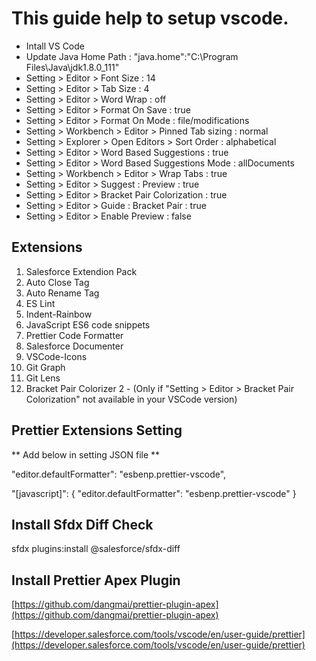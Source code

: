 # This guide help to setup vscode.

* Intall VS Code
* Update Java Home Path : "java.home":"C:\\Program Files\\Java\\jdk1.8.0_111"
* Setting > Editor > Font Size : 14
* Setting > Editor > Tab Size : 4
* Setting > Editor > Word Wrap : off
* Setting > Editor > Format On Save : true
* Setting > Editor > Format On Mode : file/modifications
* Setting > Workbench > Editor > Pinned Tab sizing : normal
* Setting > Explorer > Open Editors > Sort Order : alphabetical
* Setting > Editor > Word Based Suggestions : true
* Setting > Editor > Word Based Suggestions Mode : allDocuments
* Setting > Workbench > Editor > Wrap Tabs : true
* Setting > Editor > Suggest : Preview : true
* Setting > Editor > Bracket Pair Colorization : true
* Setting > Editor > Guide : Bracket Pair : true
* Setting > Editor > Enable Preview : false

## Extensions
  1. Salesforce Extendion Pack
  2. Auto Close Tag
  3. Auto Rename Tag
  4. ES Lint
  5. Indent-Rainbow
  6. JavaScript ES6 code snippets
  7. Prettier Code Formatter
  8. Salesforce Documenter
  9. VSCode-Icons
  10. Git Graph
  11. Git Lens
  12. Bracket Pair Colorizer 2 - (Only if "Setting > Editor > Bracket Pair Colorization" not available in your VSCode version)

## Prettier Extensions Setting 
** Add below in setting JSON file **

  "editor.defaultFormatter": "esbenp.prettier-vscode",
  
  "[javascript]": {
      "editor.defaultFormatter": "esbenp.prettier-vscode"
  }

## Install Sfdx Diff Check
   sfdx plugins:install @salesforce/sfdx-diff
   
## Install Prettier Apex Plugin
  [https://github.com/dangmai/prettier-plugin-apex](https://github.com/dangmai/prettier-plugin-apex)
  
  [https://developer.salesforce.com/tools/vscode/en/user-guide/prettier](https://developer.salesforce.com/tools/vscode/en/user-guide/prettier)
    
